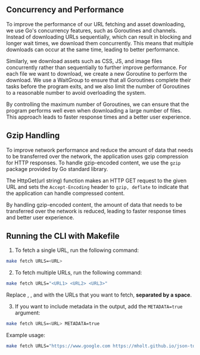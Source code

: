 ## Concurrency and Performance

To improve the performance of our URL fetching and asset downloading, we use Go's concurrency features, such as Goroutines and channels. Instead of downloading URLs sequentially, which can result in blocking and longer wait times, we download them concurrently. This means that multiple downloads can occur at the same time, leading to better performance.

Similarly, we download assets such as CSS, JS, and image files concurrently rather than sequentially to further improve performance. For each file we want to download, we create a new Goroutine to perform the download. We use a WaitGroup to ensure that all Goroutines complete their tasks before the program exits, and we also limit the number of Goroutines to a reasonable number to avoid overloading the system.

By controlling the maximum number of Goroutines, we can ensure that the program performs well even when downloading a large number of files. This approach leads to faster response times and a better user experience.

## Gzip Handling

To improve network performance and reduce the amount of data that needs to be transferred over the network, the application uses gzip compression for HTTP responses. To handle gzip-encoded content, we use the `gzip` package provided by Go standard library.

The HttpGet(url string) function makes an HTTP GET request to the given URL and sets the `Accept-Encoding` header to `gzip, deflate` to indicate that the application can handle compressed content.

By handling gzip-encoded content, the amount of data that needs to be transferred over the network is reduced, leading to faster response times and better user experience.

## Running the CLI with Makefile

1. To fetch a single URL, run the following command:

```bash
make fetch URLS=<URL>
```

2. To fetch multiple URLs, run the following command:

```bash
make fetch URLS="<URL1> <URL2> <URL3>"
```
Replace <URL1>, <URL2>, and <URL3> with the URLs that you want to fetch, **separated by a space**.

3. If you want to include metadata in the output, add the `METADATA=true` argument:

```bash
make fetch URLS=<URL> METADATA=true
```

Example usage:

```bash
make fetch URLS="https://www.google.com https://mholt.github.io/json-to-go" METADATA=true
```
